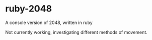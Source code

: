ruby-2048
=========

A console version of 2048, written in ruby

Not currently working, investigating different methods of movement.
